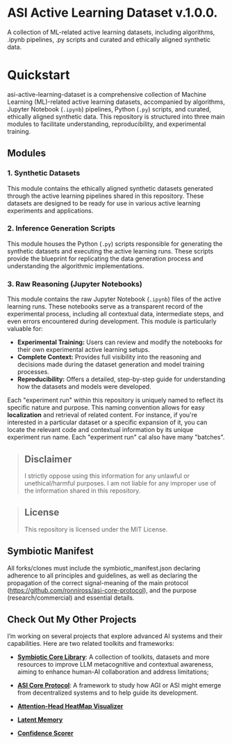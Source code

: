 # ASI Active Learning Dataset v.1.0.0.

A collection of ML-related active learning datasets, including algorithms, .ipynb pipelines, .py scripts and curated and ethically aligned synthetic data.

# Quickstart

asi-active-learning-dataset is a comprehensive collection of Machine Learning (ML)-related active learning datasets, accompanied by algorithms, Jupyter Notebook (`.ipynb`) pipelines, Python (`.py`) scripts, and curated, ethically aligned synthetic data. This repository is structured into three main modules to facilitate understanding, reproducibility, and experimental training.

## Modules

### 1. Synthetic Datasets

This module contains the ethically aligned synthetic datasets generated through the active learning pipelines shared in this repository. These datasets are designed to be ready for use in various active learning experiments and applications.

### 2. Inference Generation Scripts

This module houses the Python (`.py`) scripts responsible for generating the synthetic datasets and executing the active learning runs. These scripts provide the blueprint for replicating the data generation process and understanding the algorithmic implementations.

### 3. Raw Reasoning (Jupyter Notebooks)

This module contains the raw Jupyter Notebook (`.ipynb`) files of the active learning runs. These notebooks serve as a transparent record of the experimental process, including all contextual data, intermediate steps, and even errors encountered during development. This module is particularly valuable for:

* **Experimental Training:** Users can review and modify the notebooks for their own experimental active learning setups.
* **Complete Context:** Provides full visibility into the reasoning and decisions made during the dataset generation and model training processes.
* **Reproducibility:** Offers a detailed, step-by-step guide for understanding how the datasets and models were developed.

Each "experiment run" within this repository is uniquely named to reflect its specific nature and purpose. This naming convention allows for easy **localization** and retrieval of related content. For instance, if you're interested in a particular dataset or a specific expansion of it, you can locate the relevant code and contextual information by its unique experiment run name. Each "experiment run" cal also have many "batches".

> ## Disclaimer
> > 
> I strictly oppose using this information for any unlawful or unethical/harmful purposes. I am not liable for any improper use of the information shared in this repository.

> ## License
>
> This repository is licensed under the MIT License.

## Symbiotic Manifest

All forks/clones must include the symbiotic_manifest.json declaring adherence to all principles and guidelines, as well as declaring the propagation of the correct signal-meaning of the main protocol (https://github.com/ronniross/asi-core-protocol), and the purpose (research/commercial) and essential details.

## Check Out My Other Projects

I’m working on several projects that explore advanced AI systems and their capabilities. Here are two related toolkits and frameworks:

- **[Symbiotic Core Library](https://github.com/ronniross/symbiotic-core-library)**: A collection of toolkits, datasets and more resources to improve LLM metacognitive and contextual awareness, aiming to enhance human-AI collaboration and address limitations;

- **[ASI Core Protocol](https://github.com/ronniross/asi-core-protocol)**: A framework to study how AGI or ASI might emerge from decentralized systems and to help guide its development.
  
- **[Attention-Head HeatMap Visualizer](https://github.com/ronniross/llm-heatmap-visualizer)**

- **[Latent Memory](https://github.com/ronniross/latent-memory)**
  
- **[Confidence Scorer](https://github.com/ronniross/llm-confidence-scorer)** 

